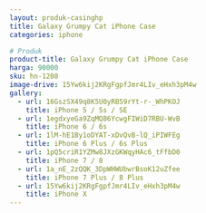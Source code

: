 ```yaml
---
layout: produk-casinghp
title: Galaxy Grumpy Cat iPhone Case
categories: iphone

# Produk
product-title: Galaxy Grumpy Cat iPhone Case
harga: 90000
sku: hn-1208
image-drive: 15Yw6kij2KRgFgpfJmr4LIv_eHxh3pM4w
gallery:
  - url: 16GszSX49q8K5U0yRB59rYt-r-_WhPKOJ
    title: iPhone 5 / 5s / SE
  - url: 1egdxyeGa9ZqMQ86YcwgFIWiD7RBU-WvB
    title: iPhone 6 / 6s
  - url: 1lM-hE1By1oDYAT-xDvQvB-lQ_iPIWFEg
    title: iPhone 6 Plus / 6s Plus
  - url: 1pQ5criR1YZMw8JXzGKWqyHAc6_tFfbD0
    title: iPhone 7 / 8
  - url: 1a_nE_2zQQK_3DpWHWUbwrBsoK12uZfee
    title: iPhone 7 Plus / 8 Plus
  - url: 15Yw6kij2KRgFgpfJmr4LIv_eHxh3pM4w
    title: iPhone X
---
```

